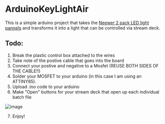 # ArduinoKeyLightAir

This is a simple arduino project that takes the [Neewer 2 pack LED light pannels](https://www.amazon.com/Neewer-Dimmable-Adjustable-Tabletop-Photography/dp/B07T8FBZC2/ref=sr_1_5?crid=26YM9YEI5JLXQ&keywords=neewer+led+light&qid=1690158795&sprefix=neewer+led+lig%2Caps%2C133&sr=8-5) and transforms it into a light that can be controlled via stream deck. 

## Todo:
1. Break the plastic control box attached to the wires
2. Take note of the postive cable that goes into the board
3. Connect your postive and negative to a Mosfet (REUSE BOTH SIDES OF THE CABLE!!)
4. Solder your MOSFET to your arduino (in this case I am using an ATTINY85).
5. Upload .ino code to your arduino
6. Make "Open" buttons for your stream deck that open up each individual batch file


![image](https://github.com/HCury/ArduinoKeyLightAir/assets/42822020/0a591c8f-04f1-474b-955b-b47a55ea8b2b)

7. Enjoy!
